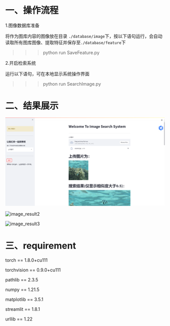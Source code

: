 # 一、操作流程

1.图像数据库准备

将作为图库内容的图像放在目录 `./database/image`下，按以下语句运行，会自动读取所有图库图像、提取特征并保存至`./database/feature`下

>>> python run SaveFeature.py

2.开启检索系统

运行以下语句，可在本地显示系统操作界面

>>> python run SearchImage.py

# 二、结果展示

![image_result1](image_result1.png)

![image_result2](C:\Users\AlexStephen\Desktop\北航\计算机视觉\Image_Retrival\image_result2.png)

![image_result3](C:\Users\AlexStephen\Desktop\北航\计算机视觉\Image_Retrival\image_result3.png)

# 三、requirement

torch == 1.8.0+cu111

torchvision == 0.9.0+cu111

pathlib == 2.3.5

numpy ==  1.21.5

matplotlib == 3.5.1

streamlit ==  1.8.1

urllib == 1.22

